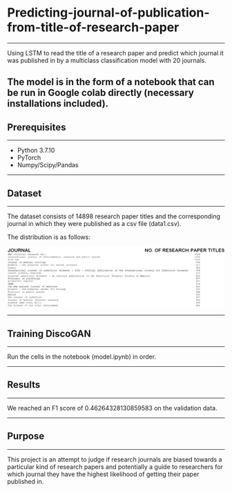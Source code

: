 # Predicting-journal-of-publication-from-title-of-research-paper
----------------
Using LSTM to read the title of a research paper and predict which journal it was published in by a multiclass classification model with 20 journals.

The model is in the form of a notebook that can be run in Google colab directly (necessary installations included).
----------------

## Prerequisites
-------------
   - Python 3.7.10
   - PyTorch
   - Numpy/Scipy/Pandas
   
----------------

## Dataset
----------------
The dataset consists of 14898 research paper titles and the corresponding journal in which they were published as a csv file (data1.csv).

The distribution is as follows:

<img src="assets/distribution.png" width="1600px">

----------------
 
## Training DiscoGAN
----------------

Run the cells in the notebook (model.ipynb) in order.

----------------

## Results
----------------

We reached an F1 score of 0.46264328130859583 on the validation data.

----------------

## Purpose

----------------

This project is an attempt to judge if research journals are biased towards a particular kind of research papers and potentially a guide to researchers for which journal they have the highest likelihood of getting their paper published in.
